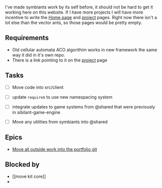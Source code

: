 I've made symbiants work by its self before, it should not be hard to get it working here on this website. If I have more projects I will have more incentive to write the [Home page](Home%20page.md) and [project](../project.md) pages. Right now there isn't a lot else than the vector ants, so those pages would be pretty empty.

## Requirements
- Old cellular automata ACO algorithim works in new framework the same way it did in it's own repo.
- There is a link pointing to it on the [project](../project.md) page

## Tasks

- [ ] Move code into src/client
- [ ] update `require`s to use new namespacing system
- [ ] integrate updates to game systems from @shared that were previously in sibilant-game-engine
- [ ] Move any utilities from symbiants into @shared


## Epics
- [Move all outside work into the portfolio git](Move%20all%20outside%20work%20into%20the%20portfolio%20git.md)


## Blocked by
- [[move kit core]]
- 